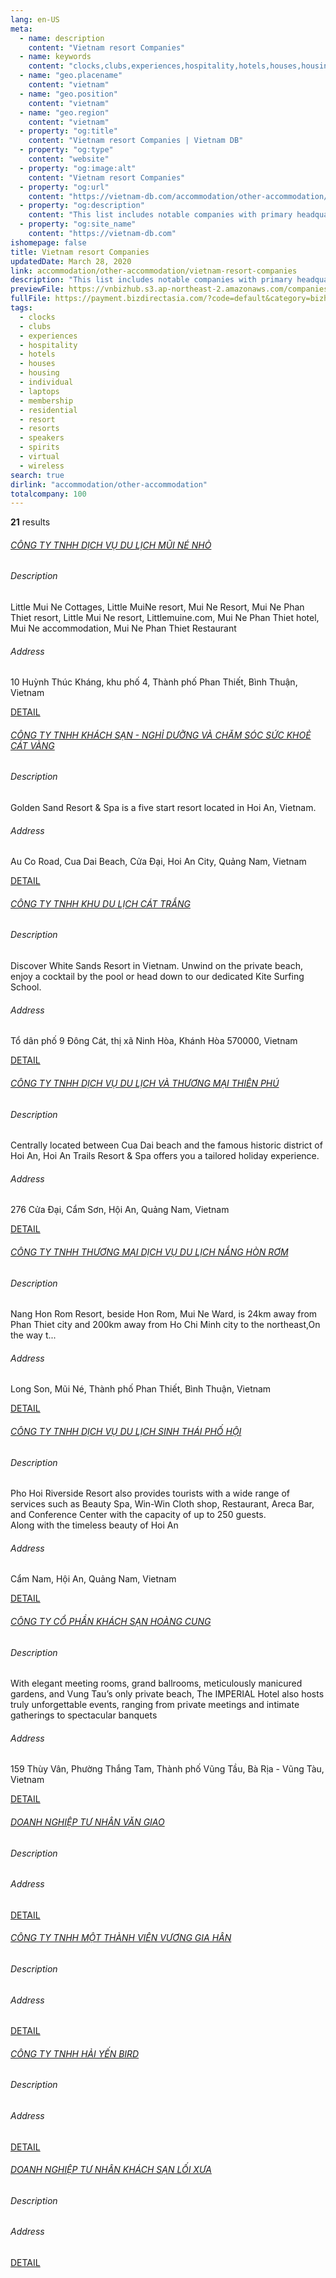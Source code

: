 ```yaml
---
lang: en-US
meta:
  - name: description
    content: "Vietnam resort Companies"
  - name: keywords
    content: "clocks,clubs,experiences,hospitality,hotels,houses,housing,individual,laptops,membership,residential,resort,resorts,speakers,spirits,virtual,wireless,I559000"
  - name: "geo.placename"
    content: "vietnam"
  - name: "geo.position"
    content: "vietnam"
  - name: "geo.region"
    content: "vietnam"
  - property: "og:title"
    content: "Vietnam resort Companies | Vietnam DB"
  - property: "og:type"
    content: "website"
  - property: "og:image:alt"
    content: "Vietnam resort Companies"
  - property: "og:url"
    content: "https://vietnam-db.com/accommodation/other-accommodation/vietnam-resort-companies"
  - property: "og:description"
    content: "This list includes notable companies with primary headquarters located in the Vietnam that are engaged in business activities of resort, updated on March 28, 2020.This list was compiled automatically by our AI-powered algorithm and curated by our team of analysts"
  - property: "og:site_name"
    content: "https://vietnam-db.com"
ishomepage: false
title: Vietnam resort Companies
updatedDate: March 28, 2020
link: accommodation/other-accommodation/vietnam-resort-companies
description: "This list includes notable companies with primary headquarters located in the Vietnam that are engaged in business activities of resort, updated on March 28, 2020.This list was compiled automatically by our AIpowered algorithm and curated by our team of analysts"
previewFile: https://vnbizhub.s3.ap-northeast-2.amazonaws.com/companies/vietnam-resort-companies_preview.xlsx
fullFile: https://payment.bizdirectasia.com/?code=default&category=bizhub&item=vietnam-resort-companies&redirect=https://vietnam-db.com
tags: 
  - clocks
  - clubs
  - experiences
  - hospitality
  - hotels
  - houses
  - housing
  - individual
  - laptops
  - membership
  - residential
  - resort
  - resorts
  - speakers
  - spirits
  - virtual
  - wireless
search: true
dirlink: "accommodation/other-accommodation"
totalcompany: 100
---
```


<p class="fs-medium textColorHighlight"><strong>21</strong> results</p>
<div class="bd-item">
    <div class="item-content">
        <h6 class="textColorPrimary item-title"><a class="textColorPrimary" href="/accommodation/other-accommodation/vietnam-resort-companies/level3-little-mui-ne-tourism-service-company-limited-2749813">CÔNG TY TNHH DỊCH VỤ DU LỊCH MŨI NÉ NHỎ</a></h6>
        <h6 class="bd-label">Description</h6>
        <p>Little Mui Ne Cottages, Little MuiNe resort, Mui Ne Resort, Mui Ne Phan Thiet resort, Little Mui Ne resort, Littlemuine.com, Mui Ne Phan Thiet hotel, Mui Ne accommodation, Mui Ne Phan Thiet Restaurant</p>
        <h6 class="bd-label">Address</h6>
        <p>10 Huỳnh Thúc Kháng, khu phố 4, Thành phố Phan Thiết, Bình Thuận, Vietnam</p>
        <p>
            <a class="btn btn-sm btn-primary" href="/accommodation/other-accommodation/vietnam-resort-companies/level3-little-mui-ne-tourism-service-company-limited-2749813">DETAIL <i class="bd-icon ic_arrow_back"></i></a>
        </p>
    </div>
</div>

<div class="bd-item">
    <div class="item-content">
        <h6 class="textColorPrimary item-title"><a class="textColorPrimary" href="/accommodation/other-accommodation/vietnam-resort-companies/level3-golden-sands-hotel-resort-and-spa-company-limited-2680662">CÔNG TY TNHH KHÁCH SẠN - NGHỈ DƯỠNG VÀ CHĂM SÓC SỨC KHOẺ CÁT VÀNG</a></h6>
        <h6 class="bd-label">Description</h6>
        <p>Golden Sand Resort & Spa is a five start resort located in Hoi An, Vietnam.</p>
        <h6 class="bd-label">Address</h6>
        <p>Au Co Road, Cua Dai Beach, Cửa Đại, Hoi An City, Quảng Nam, Vietnam</p>
        <p>
            <a class="btn btn-sm btn-primary" href="/accommodation/other-accommodation/vietnam-resort-companies/level3-golden-sands-hotel-resort-and-spa-company-limited-2680662">DETAIL <i class="bd-icon ic_arrow_back"></i></a>
        </p>
    </div>
</div>

<div class="bd-item">
    <div class="item-content">
        <h6 class="textColorPrimary item-title"><a class="textColorPrimary" href="/accommodation/other-accommodation/vietnam-resort-companies/level3-white-sand-resort-2551136">CÔNG TY TNHH KHU DU LỊCH CÁT TRẮNG</a></h6>
        <h6 class="bd-label">Description</h6>
        <p>Discover White Sands Resort in Vietnam. Unwind on the private beach, enjoy a cocktail by the pool or head down to our dedicated Kite Surfing School.</p>
        <h6 class="bd-label">Address</h6>
        <p>Tổ dân phố 9 Đông Cát, thị xã Ninh Hòa, Khánh Hòa 570000, Vietnam</p>
        <p>
            <a class="btn btn-sm btn-primary" href="/accommodation/other-accommodation/vietnam-resort-companies/level3-white-sand-resort-2551136">DETAIL <i class="bd-icon ic_arrow_back"></i></a>
        </p>
    </div>
</div>

<div class="bd-item">
    <div class="item-content">
        <h6 class="textColorPrimary item-title"><a class="textColorPrimary" href="/accommodation/other-accommodation/vietnam-resort-companies/level3-hoian-trails-resort-andspa-2625106">CÔNG TY TNHH DỊCH VỤ DU LỊCH VÀ THƯƠNG MẠI THIÊN PHÚ</a></h6>
        <h6 class="bd-label">Description</h6>
        <p>Centrally located between Cua Dai beach and the famous historic district of Hoi An, Hoi An Trails Resort & Spa offers you a tailored holiday experience.</p>
        <h6 class="bd-label">Address</h6>
        <p>276 Cửa Đại, Cẩm Sơn, Hội An, Quảng Nam, Vietnam</p>
        <p>
            <a class="btn btn-sm btn-primary" href="/accommodation/other-accommodation/vietnam-resort-companies/level3-hoian-trails-resort-andspa-2625106">DETAIL <i class="bd-icon ic_arrow_back"></i></a>
        </p>
    </div>
</div>

<div class="bd-item">
    <div class="item-content">
        <h6 class="textColorPrimary item-title"><a class="textColorPrimary" href="/accommodation/other-accommodation/vietnam-resort-companies/level3-hon-rom-sunlight-trade-tourist-service-company-limitedd-2817385">CÔNG TY TNHH THƯƠNG MẠI DỊCH VỤ DU LỊCH NẮNG HÒN RƠM</a></h6>
        <h6 class="bd-label">Description</h6>
        <p>Nang Hon Rom Resort, beside Hon Rom, Mui Ne Ward, is 24km away from Phan Thiet city and 200km away from Ho Chi Minh city to the northeast,On the way t...</p>
        <h6 class="bd-label">Address</h6>
        <p>Long Son, Mũi Né, Thành phố Phan Thiết, Bình Thuận, Vietnam</p>
        <p>
            <a class="btn btn-sm btn-primary" href="/accommodation/other-accommodation/vietnam-resort-companies/level3-hon-rom-sunlight-trade-tourist-service-company-limitedd-2817385">DETAIL <i class="bd-icon ic_arrow_back"></i></a>
        </p>
    </div>
</div>

<div class="bd-item">
    <div class="item-content">
        <h6 class="textColorPrimary item-title"><a class="textColorPrimary" href="/accommodation/other-accommodation/vietnam-resort-companies/level3-pho-hoi-riverside-resort-2848619">CÔNG TY TNHH DỊCH VỤ DU LỊCH SINH THÁI PHỐ HỘI</a></h6>
        <h6 class="bd-label">Description</h6>
        <p>Pho Hoi Riverside Resort also provides tourists with a wide range of services such as Beauty Spa, Win-Win Cloth shop, Restaurant, Areca Bar, and Conference Center with the capacity of up to 250 guests.<br>Along with the timeless beauty of Hoi An </p>
        <h6 class="bd-label">Address</h6>
        <p>Cẩm Nam, Hội An, Quảng Nam, Vietnam</p>
        <p>
            <a class="btn btn-sm btn-primary" href="/accommodation/other-accommodation/vietnam-resort-companies/level3-pho-hoi-riverside-resort-2848619">DETAIL <i class="bd-icon ic_arrow_back"></i></a>
        </p>
    </div>
</div>

<div class="bd-item">
    <div class="item-content">
        <h6 class="textColorPrimary item-title"><a class="textColorPrimary" href="/accommodation/other-accommodation/vietnam-resort-companies/level3-imperial-hotel-corporation-2721492">CÔNG TY CỔ PHẦN KHÁCH SẠN HOÀNG CUNG</a></h6>
        <h6 class="bd-label">Description</h6>
        <p>With elegant meeting rooms, grand ballrooms, meticulously manicured gardens, and Vung Tau’s only private beach, The IMPERIAL Hotel also hosts truly unforgettable events, ranging from private meetings and intimate gatherings to spectacular banquets </p>
        <h6 class="bd-label">Address</h6>
        <p>159 Thùy Vân, Phường Thắng Tam, Thành phố Vũng Tầu, Bà Rịa - Vũng Tàu, Vietnam</p>
        <p>
            <a class="btn btn-sm btn-primary" href="/accommodation/other-accommodation/vietnam-resort-companies/level3-imperial-hotel-corporation-2721492">DETAIL <i class="bd-icon ic_arrow_back"></i></a>
        </p>
    </div>
</div>

<div class="bd-item">
    <div class="item-content">
        <h6 class="textColorPrimary item-title"><a class="textColorPrimary" href="/accommodation/other-accommodation/vietnam-resort-companies/level3-van-giao-private-enterprise-2560468">DOANH NGHIỆP TƯ NHÂN VĂN GIAO</a></h6>
        <h6 class="bd-label">Description</h6>
        <p></p>
        <h6 class="bd-label">Address</h6>
        <p></p>
        <p>
            <a class="btn btn-sm btn-primary" href="/accommodation/other-accommodation/vietnam-resort-companies/level3-van-giao-private-enterprise-2560468">DETAIL <i class="bd-icon ic_arrow_back"></i></a>
        </p>
    </div>
</div>

<div class="bd-item">
    <div class="item-content">
        <h6 class="textColorPrimary item-title"><a class="textColorPrimary" href="/accommodation/other-accommodation/vietnam-resort-companies/level3-vuong-gia-han-one-member-company-limited-2527775">CÔNG TY TNHH MỘT THÀNH VIÊN VƯƠNG GIA HÂN</a></h6>
        <h6 class="bd-label">Description</h6>
        <p></p>
        <h6 class="bd-label">Address</h6>
        <p></p>
        <p>
            <a class="btn btn-sm btn-primary" href="/accommodation/other-accommodation/vietnam-resort-companies/level3-vuong-gia-han-one-member-company-limited-2527775">DETAIL <i class="bd-icon ic_arrow_back"></i></a>
        </p>
    </div>
</div>

<div class="bd-item">
    <div class="item-content">
        <h6 class="textColorPrimary item-title"><a class="textColorPrimary" href="/accommodation/other-accommodation/vietnam-resort-companies/level3-hai-yen-bird-company-limited-2578326">CÔNG TY TNHH HẢI YẾN BIRD</a></h6>
        <h6 class="bd-label">Description</h6>
        <p></p>
        <h6 class="bd-label">Address</h6>
        <p></p>
        <p>
            <a class="btn btn-sm btn-primary" href="/accommodation/other-accommodation/vietnam-resort-companies/level3-hai-yen-bird-company-limited-2578326">DETAIL <i class="bd-icon ic_arrow_back"></i></a>
        </p>
    </div>
</div>

<div class="bd-item">
    <div class="item-content">
        <h6 class="textColorPrimary item-title"><a class="textColorPrimary" href="/accommodation/other-accommodation/vietnam-resort-companies/level3-loi-xua-hotel-private-enterprise-2663319">DOANH NGHIỆP TƯ NHÂN KHÁCH SẠN LỐI XƯA</a></h6>
        <h6 class="bd-label">Description</h6>
        <p></p>
        <h6 class="bd-label">Address</h6>
        <p></p>
        <p>
            <a class="btn btn-sm btn-primary" href="/accommodation/other-accommodation/vietnam-resort-companies/level3-loi-xua-hotel-private-enterprise-2663319">DETAIL <i class="bd-icon ic_arrow_back"></i></a>
        </p>
    </div>
</div>

